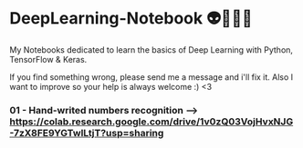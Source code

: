 # DeepLearning-Notebook 👽🧠🦾🌠
My Notebooks dedicated to learn the basics of Deep Learning with Python, TensorFlow &amp; Keras.

If you find something wrong, please send me a message and i'll fix it. Also I want to improve so your help is always welcome :) <3


### 01 - Hand-writed numbers recognition --> https://colab.research.google.com/drive/1v0zQ03VojHvxNJG-7zX8FE9YGTwlLtjT?usp=sharing
